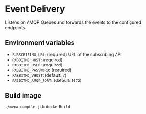 # Event Delivery

Listens on AMQP Queues and forwards the events to the configured endpoints.

## Environment variables
* `SUBSCRIBING_URL`: (required) URL of the subscribing API
* `RABBITMQ_HOST`: (required)
* `RABBITMQ_USER`: (required)
* `RABBITMQ_PASSWORD`: (required)
* `RABBITMQ_VHOST`: (default: `/`)
* `RABBITMQ_AMQP_PORT`: (default: `5672`)

## Build image
```bash
./mvnw compile jib:dockerBuild
```